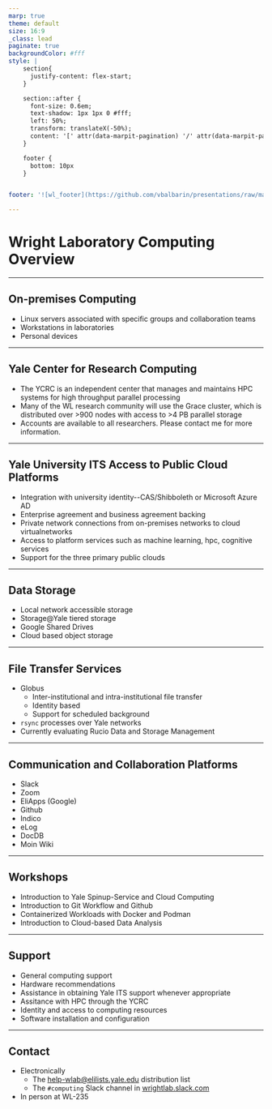 ```yaml
---
marp: true
theme: default
size: 16:9
_class: lead
paginate: true
backgroundColor: #fff
style: |
    section{
      justify-content: flex-start;
    }

    section::after {
      font-size: 0.6em;
      text-shadow: 1px 1px 0 #fff;
      left: 50%;
      transform: translateX(-50%);
      content: '[' attr(data-marpit-pagination) '/' attr(data-marpit-pagination-total) ']'
    } 

    footer {
      bottom: 10px
    }


footer: '![wl_footer](https://github.com/vbalbarin/presentations/raw/main/wright-laboratory-computing-overview/assets/WL_Footer.png)'

---
```


# Wright Laboratory Computing Overview

---

## On-premises Computing

- Linux servers associated with specific groups and collaboration teams
- Workstations in laboratories
- Personal devices

<!--
Speaker's notes:
- The WL servers have publicly accessible IP addresses.
- They support SSH login only.
- Computation and storage
- Please contact me for access
-->
---

## Yale Center for Research Computing

- The YCRC is an independent center that manages and maintains HPC systems for high throughput parallel processing
-  Many of the WL research community will use the Grace cluster, which is distributed over >900 nodes with access to >4 PB parallel storage
- Accounts are available to all researchers. Please contact me for more information.

---

## Yale University ITS Access to Public Cloud Platforms

- Integration with university identity--CAS/Shibboleth or Microsoft Azure AD
- Enterprise agreement and business agreement backing
- Private network connections from on-premises networks to cloud virtualnetworks
- Access to platform services such as machine learning, hpc, cognitive services
- Support for the three primary public clouds

---

## Data Storage

- Local network accessible storage
- Storage@Yale tiered storage
- Google Shared Drives
- Cloud based object storage

---

## File Transfer Services

- Globus
   - Inter-institutional and intra-institutional file transfer
   - Identity based
   - Support for scheduled background
- `rsync` processes over Yale networks
- Currently evaluating Rucio Data and Storage Management

---

## Communication and Collaboration Platforms

- Slack
- Zoom
- EliApps (Google)
- Github
- Indico
- eLog
- DocDB
- Moin Wiki

---

## Workshops

- Introduction to Yale Spinup-Service and Cloud Computing
- Introduction to Git Workflow and Github
- Containerized Workloads with Docker and Podman
- Introduction to Cloud-based Data Analysis

---

## Support

- General computing support
- Hardware recommendations
- Assistance in obtaining Yale ITS support whenever appropriate
- Assitance with HPC through the YCRC
- Identity and access to computing resources
- Software installation and configuration

---

## Contact

- Electronically
   - The help-wlab@elilists.yale.edu distribution list
   - The `#computing` Slack channel in [wrightlab.slack.com](wrightlab.slack.com)
- In person at WL-235